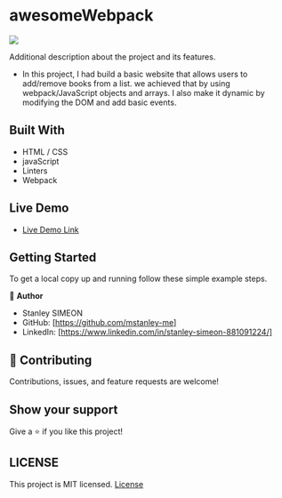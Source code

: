 # awesomeWebpack

![](https://img.shields.io/badge/Microverse-blueviolet)

Additional description about the project and its features.

- In this project, I had build a basic website that allows users to add/remove books from a list. we achieved that by using webpack/JavaScript objects and arrays. I also make it dynamic by modifying the DOM and add basic events.
## Built With

- HTML / CSS
- javaScript
- Linters
- Webpack

## Live Demo

- [Live Demo Link](https://mstanley-me.github.io/awesomeWebpack/)


## Getting Started

To get a local copy up and running follow these simple example steps.

👤 **Author**
- Stanley SIMEON
- GitHub: [https://github.com/mstanley-me]
- LinkedIn: [https://www.linkedin.com/in/stanley-simeon-881091224/]

## 🤝 Contributing

Contributions, issues, and feature requests are welcome!

## Show your support

Give a ⭐️ if you like this project!
## LICENSE

This project is MIT licensed.
[License](https://github.com/mstanley-me/awesomeWebpack/blob/main/LICENSE)